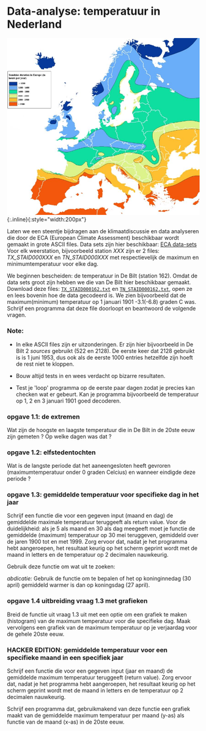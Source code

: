 # Data-analyse: temperatuur in Nederland

![TemperatureMapEurope](TemperatureMapEurope.jpg){:.inline}{:style="width:200px"}

Laten we een steentje bijdragen aan de klimaatdiscussie en data analyseren 
die door de ECA (European Climate Assessment) beschikbaar wordt gemaakt in 
grote ASCII files. Data sets zijn hier beschikbaar: 
[ECA data-sets](http://eca.knmi.nl/dailydata/predefinedseries.php)
Voor elk weerstation, bijvoorbeeld station *XXX* zijn er 2 files: 
*TX_STAID000XXX* en *TN_STAID000XXX* met respectievelijk de maximum 
en minimumtemperatuur voor elke dag.

We beginnen bescheiden: de temperatuur in De Bilt (station 162). Omdat de 
data sets groot zijn hebben we die van De Bilt hier beschikbaar gemaakt. 
Download deze files: [`TX_STAID000162.txt`](TX_STAID000162.txt) en 
[`TN_STAID000162.txt`](TN_STAID000162.txt), open ze en lees bovenin hoe de 
data gecodeerd is. We zien bijvoorbeeld dat de maximum(minimum) temperatuur 
op 1 januari 1901 -3.1(-6.8) graden C was. Schrijf een programma dat deze 
file doorloopt en beantwoord de volgende vragen.

### Note:

* In elke ASCII files zijn er uitzonderingen. Er zijn hier bijvoorbeeld in De
  Bilt 2 *sources* gebruikt (522 en 2128). De eerste keer dat 2128 gebruikt is
  is 1 juni 1953, dus ook als de eerste 1000 entries hetzelfde zijn hoeft de
  rest niet te kloppen.

* Bouw altijd tests in en wees verdacht op bizarre resultaten.

* Test je 'loop' programma op de eerste paar dagen zodat je precies kan
  checken wat er gebeurt. Kan je programma bijvoorbeeld de temperatuur op 1, 2
  en 3 januari 1901 goed decoderen.

### opgave 1.1: de extremen

Wat zijn de hoogste en laagste temperatuur die in De Bilt in de 20ste eeuw
zijn gemeten ? Op welke dagen was dat ?

### opgave 1.2: elfstedentochten

Wat is de langste periode dat het aaneengesloten heeft gevroren
(maximumtemperatuur onder 0 graden Celcius) en wanneer eindigde deze periode ?

### opgave 1.3: gemiddelde temperatuur voor specifieke dag in het jaar

Schrijf een functie die voor een gegeven input (maand en dag) de gemiddelde
maximale temperatuur teruggeeft als return value. Voor de duidelijkheid: als
je 5 als maand en 30 als dag meegeeft moet je functie de gemiddelde (maximum)
temperatuur op 30 mei teruggeven, gemiddeld over de jaren 1900 tot en met
1999. Zorg ervoor dat, nadat je het programma hebt aangeroepen, het resultaat
keurig op het scherm geprint wordt met de maand in letters en de temperatuur
op 2 decimalen nauwkeurig.

Gebruik deze functie om wat uit te zoeken:

*abdicatie:* Gebruik de functie om te bepalen of het op koninginnedag (30
april) gemiddeld warmer is dan op koningsdag (27 april).

### opgave 1.4 uitbreiding vraag 1.3 met grafieken

Breid de functie uit vraag 1.3 uit met een optie om een grafiek te maken
(histogram) van de maximum temperatuur voor die specifieke dag. Maak
vervolgens een grafiek van de maximum temperatuur op je verjaardag voor de
gehele 20ste eeuw.

### HACKER EDITION: gemiddelde temperatuur voor een specifieke maand in een specifiek jaar

Schrijf een functie die voor een gegeven input (jaar en maand) de gemiddelde
maximum temperatuur teruggeeft (return value). Zorg ervoor dat, nadat je het
programma hebt aangeroepen, het resultaat keurig op het scherm geprint wordt
met de maand in letters en de temperatuur op 2 decimalen nauwkeurig.

Schrijf een programma dat, gebruikmakend van deze functie een grafiek maakt
van de gemiddelde maximum temperatuur per maand (y-as) als functie van de
maand (x-as) in de 20ste eeuw.
